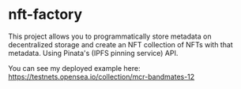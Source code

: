 # nft-factory
This project allows you to programmatically store metadata on decentralized storage and create an NFT collection of NFTs with that metadata. Using Pinata's (IPFS pinning service) API.

You can see my deployed example here:
https://testnets.opensea.io/collection/mcr-bandmates-12
